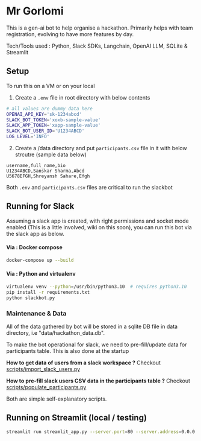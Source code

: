 # Mr Gorlomi
This is a gen-ai bot to help organise a hackathon. Primarily helps with team registration, evolving to have more features by day.

Tech/Tools used : Python, Slack SDKs, Langchain, OpenAI LLM, SQLite & Streamlit

## Setup
To run this on a VM or on your local


1. Create a `.env` file in root directory with below contents
```bash
# all values are dummy data here
OPENAI_API_KEY='sk-1234abcd'
SLACK_BOT_TOKEN='xoxb-sample-value'
SLACK_APP_TOKEN='xapp-sample-value'
SLACK_BOT_USER_ID='U1234ABCD'
LOG_LEVEL='INFO'
```

2. Create a /data directory and put `participants.csv` file in it with below strcutre (sample data below)
```csv
username,full_name,bio
U1234ABCD,Sanskar Sharma,Abcd
U5678EFGH,Shreyansh Sahare,Efgh
```

Both `.env` and `participants.csv` files are critical to run the slackbot


## Running for Slack
Assuming a slack app is created, with right permissions and socket mode enabled (This is a little involved, wiki on this soon), you can run this bot via the slack app as below.

#### Via : Docker compose
```bash
docker-compose up --build
```

#### Via : Python and virtualenv
```bash
virtualenv venv --python=/usr/bin/python3.10  # requires python3.10
pip install -r requirements.txt
python slackbot.py
```

### Maintenance & Data
All of the data gathered by bot will be stored in a sqlite DB file in data directory, i.e "data/hackathon_data.db".

To make the bot operational for slack, we need to pre-fill/update data for participants table. This is also done at the startup 

**How to get data of users from a slack workspace ?**
Checkout [scripts/import_slack_users.py](scripts/import_slack_users.py)

**How to pre-fill slack users CSV data in the participants table ?**
Checkout [scripts/populate_participants.py](scripts/populate_participants.py)

Both are simple self-explanatory scripts.

## Running on Streamlit (local / testing)
```bash
streamlit run streamlit_app.py --server.port=80 --server.address=0.0.0.0
```
